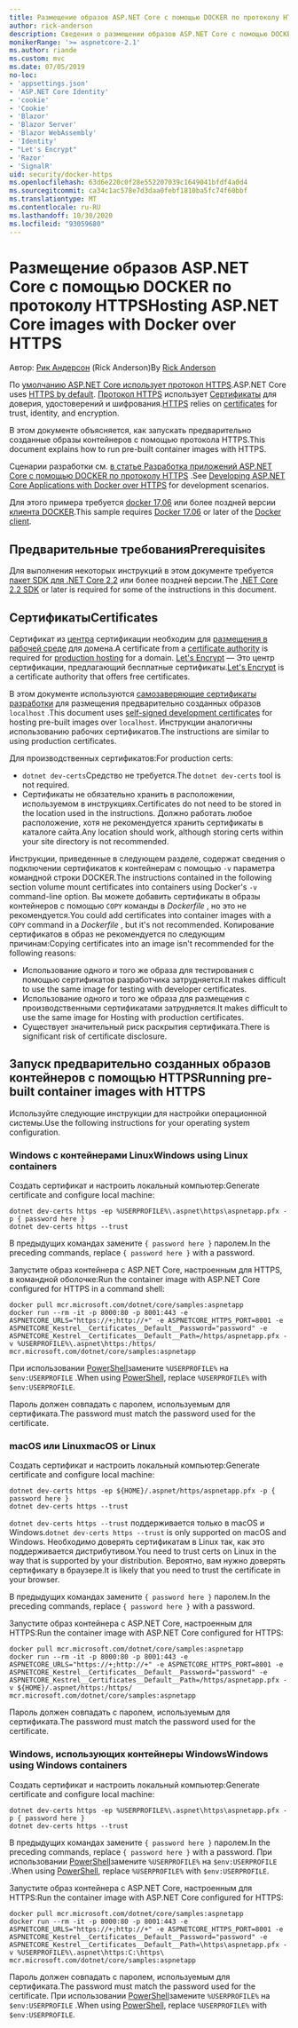 ```yaml
---
title: Размещение образов ASP.NET Core с помощью DOCKER по протоколу HTTPS
author: rick-anderson
description: Сведения о размещении образов ASP.NET Core с помощью DOCKER по протоколу HTTPS
monikerRange: '>= aspnetcore-2.1'
ms.author: riande
ms.custom: mvc
ms.date: 07/05/2019
no-loc:
- 'appsettings.json'
- 'ASP.NET Core Identity'
- 'cookie'
- 'Cookie'
- 'Blazor'
- 'Blazor Server'
- 'Blazor WebAssembly'
- 'Identity'
- "Let's Encrypt"
- 'Razor'
- 'SignalR'
uid: security/docker-https
ms.openlocfilehash: 63d6e220c0f28e552207039c1649041bfdf4a0d4
ms.sourcegitcommit: ca34c1ac578e7d3daa0febf1810ba5fc74f60bbf
ms.translationtype: MT
ms.contentlocale: ru-RU
ms.lasthandoff: 10/30/2020
ms.locfileid: "93059680"
---
```

# <a name="hosting-aspnet-core-images-with-docker-over-https"></a><span data-ttu-id="c1b98-103">Размещение образов ASP.NET Core с помощью DOCKER по протоколу HTTPS</span><span class="sxs-lookup"><span data-stu-id="c1b98-103">Hosting ASP.NET Core images with Docker over HTTPS</span></span>

<span data-ttu-id="c1b98-104">Автор: [Рик Андерсон](https://twitter.com/RickAndMSFT) (Rick Anderson)</span><span class="sxs-lookup"><span data-stu-id="c1b98-104">By [Rick Anderson](https://twitter.com/RickAndMSFT)</span></span>

<span data-ttu-id="c1b98-105">По [умолчанию ASP.NET Core использует протокол HTTPS](./enforcing-ssl.md).</span><span class="sxs-lookup"><span data-stu-id="c1b98-105">ASP.NET Core uses [HTTPS by default](./enforcing-ssl.md).</span></span> <span data-ttu-id="c1b98-106">[Протокол HTTPS](https://en.wikipedia.org/wiki/HTTPS) использует [Сертификаты](https://en.wikipedia.org/wiki/Public_key_certificate) для доверия, удостоверений и шифрования.</span><span class="sxs-lookup"><span data-stu-id="c1b98-106">[HTTPS](https://en.wikipedia.org/wiki/HTTPS) relies on [certificates](https://en.wikipedia.org/wiki/Public_key_certificate) for trust, identity, and encryption.</span></span>

<span data-ttu-id="c1b98-107">В этом документе объясняется, как запускать предварительно созданные образы контейнеров с помощью протокола HTTPS.</span><span class="sxs-lookup"><span data-stu-id="c1b98-107">This document explains how to run pre-built container images with HTTPS.</span></span>

<span data-ttu-id="c1b98-108">Сценарии разработки см. [в статье Разработка приложений ASP.NET Core с помощью DOCKER по протоколу HTTPS](https://github.com/dotnet/dotnet-docker/blob/master/samples/run-aspnetcore-https-development.md) .</span><span class="sxs-lookup"><span data-stu-id="c1b98-108">See [Developing ASP.NET Core Applications with Docker over HTTPS](https://github.com/dotnet/dotnet-docker/blob/master/samples/run-aspnetcore-https-development.md) for development scenarios.</span></span>

<span data-ttu-id="c1b98-109">Для этого примера требуется [docker 17,06](https://docs.docker.com/release-notes/docker-ce) или более поздней версии [клиента DOCKER](https://www.docker.com/products/docker).</span><span class="sxs-lookup"><span data-stu-id="c1b98-109">This sample requires [Docker 17.06](https://docs.docker.com/release-notes/docker-ce) or later of the [Docker client](https://www.docker.com/products/docker).</span></span>

## <a name="prerequisites"></a><span data-ttu-id="c1b98-110">Предварительные требования</span><span class="sxs-lookup"><span data-stu-id="c1b98-110">Prerequisites</span></span>

<span data-ttu-id="c1b98-111">Для выполнения некоторых инструкций в этом документе требуется [пакет SDK для .NET Core 2,2](https://dotnet.microsoft.com/download) или более поздней версии.</span><span class="sxs-lookup"><span data-stu-id="c1b98-111">The [.NET Core 2.2 SDK](https://dotnet.microsoft.com/download) or later is required for some of the instructions in this document.</span></span>

## <a name="certificates"></a><span data-ttu-id="c1b98-112">Сертификаты</span><span class="sxs-lookup"><span data-stu-id="c1b98-112">Certificates</span></span>

<span data-ttu-id="c1b98-113">Сертификат из [центра](https://wikipedia.org/wiki/Certificate_authority) сертификации необходим для [размещения в рабочей среде](https://blogs.msdn.microsoft.com/webdev/2017/11/29/configuring-https-in-asp-net-core-across-different-platforms/) для домена.</span><span class="sxs-lookup"><span data-stu-id="c1b98-113">A certificate from a [certificate authority](https://wikipedia.org/wiki/Certificate_authority) is required for [production hosting](https://blogs.msdn.microsoft.com/webdev/2017/11/29/configuring-https-in-asp-net-core-across-different-platforms/) for a domain.</span></span> <span data-ttu-id="c1b98-114">[Let's Encrypt](https://letsencrypt.org/) — Это центр сертификации, предлагающий бесплатные сертификаты.</span><span class="sxs-lookup"><span data-stu-id="c1b98-114">[Let's Encrypt](https://letsencrypt.org/) is a certificate authority that offers free certificates.</span></span>

<span data-ttu-id="c1b98-115">В этом документе используются [самозаверяющие сертификаты разработки](https://en.wikipedia.org/wiki/Self-signed_certificate) для размещения предварительно созданных образов `localhost` .</span><span class="sxs-lookup"><span data-stu-id="c1b98-115">This document uses [self-signed development certificates](https://en.wikipedia.org/wiki/Self-signed_certificate) for hosting pre-built images over `localhost`.</span></span> <span data-ttu-id="c1b98-116">Инструкции аналогичны использованию рабочих сертификатов.</span><span class="sxs-lookup"><span data-stu-id="c1b98-116">The instructions are similar to using production certificates.</span></span>

<span data-ttu-id="c1b98-117">Для производственных сертификатов:</span><span class="sxs-lookup"><span data-stu-id="c1b98-117">For production certs:</span></span>

* <span data-ttu-id="c1b98-118">`dotnet dev-certs`Средство не требуется.</span><span class="sxs-lookup"><span data-stu-id="c1b98-118">The `dotnet dev-certs` tool is not required.</span></span>
* <span data-ttu-id="c1b98-119">Сертификаты не обязательно хранить в расположении, используемом в инструкциях.</span><span class="sxs-lookup"><span data-stu-id="c1b98-119">Certificates do not need to be stored in the location used in the instructions.</span></span> <span data-ttu-id="c1b98-120">Должно работать любое расположение, хотя не рекомендуется хранить сертификаты в каталоге сайта.</span><span class="sxs-lookup"><span data-stu-id="c1b98-120">Any location should work, although storing certs within your site directory is not recommended.</span></span>

<span data-ttu-id="c1b98-121">Инструкции, приведенные в следующем разделе, содержат сведения о подключении сертификатов к контейнерам с помощью `-v` параметра командной строки DOCKER.</span><span class="sxs-lookup"><span data-stu-id="c1b98-121">The instructions contained in the following section volume mount certificates into containers using Docker's `-v` command-line option.</span></span> <span data-ttu-id="c1b98-122">Вы можете добавить сертификаты в образы контейнеров с помощью `COPY` команды в *Dockerfile* , но это не рекомендуется.</span><span class="sxs-lookup"><span data-stu-id="c1b98-122">You could add certificates into container images with a `COPY` command in a *Dockerfile* , but it's not recommended.</span></span> <span data-ttu-id="c1b98-123">Копирование сертификатов в образ не рекомендуется по следующим причинам:</span><span class="sxs-lookup"><span data-stu-id="c1b98-123">Copying certificates into an image isn't recommended for the following reasons:</span></span>

* <span data-ttu-id="c1b98-124">Использование одного и того же образа для тестирования с помощью сертификатов разработчика затрудняется.</span><span class="sxs-lookup"><span data-stu-id="c1b98-124">It makes difficult to use the same image for testing with developer certificates.</span></span>
* <span data-ttu-id="c1b98-125">Использование одного и того же образа для размещения с производственными сертификатами затрудняется.</span><span class="sxs-lookup"><span data-stu-id="c1b98-125">It makes difficult to use the same image for Hosting with production certificates.</span></span>
* <span data-ttu-id="c1b98-126">Существует значительный риск раскрытия сертификата.</span><span class="sxs-lookup"><span data-stu-id="c1b98-126">There is significant risk of certificate disclosure.</span></span>

## <a name="running-pre-built-container-images-with-https"></a><span data-ttu-id="c1b98-127">Запуск предварительно созданных образов контейнеров с помощью HTTPS</span><span class="sxs-lookup"><span data-stu-id="c1b98-127">Running pre-built container images with HTTPS</span></span>

<span data-ttu-id="c1b98-128">Используйте следующие инструкции для настройки операционной системы.</span><span class="sxs-lookup"><span data-stu-id="c1b98-128">Use the following instructions for your operating system configuration.</span></span>

### <a name="windows-using-linux-containers"></a><span data-ttu-id="c1b98-129">Windows с контейнерами Linux</span><span class="sxs-lookup"><span data-stu-id="c1b98-129">Windows using Linux containers</span></span>

<span data-ttu-id="c1b98-130">Создать сертификат и настроить локальный компьютер:</span><span class="sxs-lookup"><span data-stu-id="c1b98-130">Generate certificate and configure local machine:</span></span>

```dotnetcli
dotnet dev-certs https -ep %USERPROFILE%\.aspnet\https\aspnetapp.pfx -p { password here }
dotnet dev-certs https --trust
```

<span data-ttu-id="c1b98-131">В предыдущих командах замените `{ password here }` паролем.</span><span class="sxs-lookup"><span data-stu-id="c1b98-131">In the preceding commands, replace `{ password here }` with a password.</span></span>

<span data-ttu-id="c1b98-132">Запустите образ контейнера с ASP.NET Core, настроенным для HTTPS, в командной оболочке:</span><span class="sxs-lookup"><span data-stu-id="c1b98-132">Run the container image with ASP.NET Core configured for HTTPS in a command shell:</span></span>

```console
docker pull mcr.microsoft.com/dotnet/core/samples:aspnetapp
docker run --rm -it -p 8000:80 -p 8001:443 -e ASPNETCORE_URLS="https://+;http://+" -e ASPNETCORE_HTTPS_PORT=8001 -e ASPNETCORE_Kestrel__Certificates__Default__Password="password" -e ASPNETCORE_Kestrel__Certificates__Default__Path=/https/aspnetapp.pfx -v %USERPROFILE%\.aspnet\https:/https/ mcr.microsoft.com/dotnet/core/samples:aspnetapp
```

<span data-ttu-id="c1b98-133">При использовании [PowerShell](/powershell/scripting/overview)замените `%USERPROFILE%` на `$env:USERPROFILE` .</span><span class="sxs-lookup"><span data-stu-id="c1b98-133">When using [PowerShell](/powershell/scripting/overview), replace `%USERPROFILE%` with `$env:USERPROFILE`.</span></span>

<span data-ttu-id="c1b98-134">Пароль должен совпадать с паролем, используемым для сертификата.</span><span class="sxs-lookup"><span data-stu-id="c1b98-134">The password must match the password used for the certificate.</span></span>

### <a name="macos-or-linux"></a><span data-ttu-id="c1b98-135">macOS или Linux</span><span class="sxs-lookup"><span data-stu-id="c1b98-135">macOS or Linux</span></span>

<span data-ttu-id="c1b98-136">Создать сертификат и настроить локальный компьютер:</span><span class="sxs-lookup"><span data-stu-id="c1b98-136">Generate certificate and configure local machine:</span></span>

```dotnetcli
dotnet dev-certs https -ep ${HOME}/.aspnet/https/aspnetapp.pfx -p { password here }
dotnet dev-certs https --trust
```

<span data-ttu-id="c1b98-137">`dotnet dev-certs https --trust` поддерживается только в macOS и Windows.</span><span class="sxs-lookup"><span data-stu-id="c1b98-137">`dotnet dev-certs https --trust` is only supported on macOS and Windows.</span></span> <span data-ttu-id="c1b98-138">Необходимо доверять сертификатам в Linux так, как это поддерживается дистрибутивом.</span><span class="sxs-lookup"><span data-stu-id="c1b98-138">You need to trust certs on Linux in the way that is supported by your distribution.</span></span> <span data-ttu-id="c1b98-139">Вероятно, вам нужно доверять сертификату в браузере.</span><span class="sxs-lookup"><span data-stu-id="c1b98-139">It is likely that you need to trust the certificate in your browser.</span></span>

<span data-ttu-id="c1b98-140">В предыдущих командах замените `{ password here }` паролем.</span><span class="sxs-lookup"><span data-stu-id="c1b98-140">In the preceding commands, replace `{ password here }` with a password.</span></span>

<span data-ttu-id="c1b98-141">Запустите образ контейнера с ASP.NET Core, настроенным для HTTPS:</span><span class="sxs-lookup"><span data-stu-id="c1b98-141">Run the container image with ASP.NET Core configured for HTTPS:</span></span>

```console
docker pull mcr.microsoft.com/dotnet/core/samples:aspnetapp
docker run --rm -it -p 8000:80 -p 8001:443 -e ASPNETCORE_URLS="https://+;http://+" -e ASPNETCORE_HTTPS_PORT=8001 -e ASPNETCORE_Kestrel__Certificates__Default__Password="password" -e ASPNETCORE_Kestrel__Certificates__Default__Path=/https/aspnetapp.pfx -v ${HOME}/.aspnet/https:/https/ mcr.microsoft.com/dotnet/core/samples:aspnetapp
```

<span data-ttu-id="c1b98-142">Пароль должен совпадать с паролем, используемым для сертификата.</span><span class="sxs-lookup"><span data-stu-id="c1b98-142">The password must match the password used for the certificate.</span></span>

### <a name="windows-using-windows-containers"></a><span data-ttu-id="c1b98-143">Windows, использующих контейнеры Windows</span><span class="sxs-lookup"><span data-stu-id="c1b98-143">Windows using Windows containers</span></span>

<span data-ttu-id="c1b98-144">Создать сертификат и настроить локальный компьютер:</span><span class="sxs-lookup"><span data-stu-id="c1b98-144">Generate certificate and configure local machine:</span></span>

```dotnetcli
dotnet dev-certs https -ep %USERPROFILE%\.aspnet\https\aspnetapp.pfx -p { password here }
dotnet dev-certs https --trust
```

<span data-ttu-id="c1b98-145">В предыдущих командах замените `{ password here }` паролем.</span><span class="sxs-lookup"><span data-stu-id="c1b98-145">In the preceding commands, replace `{ password here }` with a password.</span></span> <span data-ttu-id="c1b98-146">При использовании [PowerShell](/powershell/scripting/overview)замените `%USERPROFILE%` на `$env:USERPROFILE` .</span><span class="sxs-lookup"><span data-stu-id="c1b98-146">When using [PowerShell](/powershell/scripting/overview), replace `%USERPROFILE%` with `$env:USERPROFILE`.</span></span>

<span data-ttu-id="c1b98-147">Запустите образ контейнера с ASP.NET Core, настроенным для HTTPS:</span><span class="sxs-lookup"><span data-stu-id="c1b98-147">Run the container image with ASP.NET Core configured for HTTPS:</span></span>

```console
docker pull mcr.microsoft.com/dotnet/core/samples:aspnetapp
docker run --rm -it -p 8000:80 -p 8001:443 -e ASPNETCORE_URLS="https://+;http://+" -e ASPNETCORE_HTTPS_PORT=8001 -e ASPNETCORE_Kestrel__Certificates__Default__Password="password" -e ASPNETCORE_Kestrel__Certificates__Default__Path=\https\aspnetapp.pfx -v %USERPROFILE%\.aspnet\https:C:\https\ mcr.microsoft.com/dotnet/core/samples:aspnetapp
```

<span data-ttu-id="c1b98-148">Пароль должен совпадать с паролем, используемым для сертификата.</span><span class="sxs-lookup"><span data-stu-id="c1b98-148">The password must match the password used for the certificate.</span></span> <span data-ttu-id="c1b98-149">При использовании [PowerShell](/powershell/scripting/overview)замените `%USERPROFILE%` на `$env:USERPROFILE` .</span><span class="sxs-lookup"><span data-stu-id="c1b98-149">When using [PowerShell](/powershell/scripting/overview), replace `%USERPROFILE%` with `$env:USERPROFILE`.</span></span>